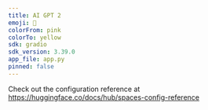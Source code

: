 ```yaml
---
title: AI GPT 2
emoji: 🏢
colorFrom: pink
colorTo: yellow
sdk: gradio
sdk_version: 3.39.0
app_file: app.py
pinned: false
---
```


Check out the configuration reference at https://huggingface.co/docs/hub/spaces-config-reference

